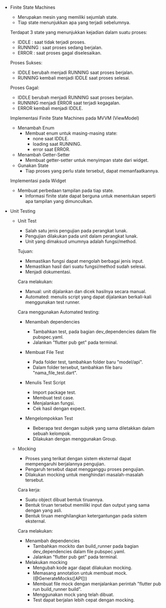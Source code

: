- Finite State Machines
  - Merupakan mesin yang memiliki sejumlah state.
  - Tiap state menunjukkan apa yang terjadi sebelumnya.

  Terdapat 3 state yang menunjukkan kejadian dalam suatu proses:
  - IDDLE   : saat tidak terjadi proses.
  - RUNNING : saat proses sedang berjalan.
  - ERROR   : saat proses gagal diselesaikan.

  Proses Sukses:
  - IDDLE berubah menjadi RUNNING saat proses berjalan.
  - RUNNING kembali menjadi IDDLE saat proses selesai.

  Proses Gagal:
  - IDDLE berubah menjadi RUNNING saat proses berjalan.
  - RUNNING menjadi ERROR saat terjadi kegagalan.
  - ERROR kembali menjadi IDDLE.

  Implementasi Finite State Machines pada MVVM (ViewModel)
  - Menambah Enum
    - Membuat enum untuk masing-masing state:
      - none saat IDDLE.
      - loading saat RUNNING.
      - error saat ERROR.
  - Menambah Getter-Setter
    - Membuat getter-setter untuk menyimpan state dari widget.
  - Gunakan State
    - Tiap proses yang perlu state tersebut, dapat memanfaatkannya.

  Implementasi pada Widget
  - Membuat perbedaan tampilan pada tiap state.
    - Informasi finite state dapat berguna untuk menentukan seperti apa tampilan yang dimunculkan.

- Unit Testing
  - Unit Test
    - Salah satu jenis pengujian pada perangkat lunak.
    - Pengujian dilakukan pada unit dalam perangkat lunak.
    - Unit yang dimaksud umumnya adalah fungsi/method.

    Tujuan:
    - Memastikan fungsi dapat mengolah berbagai jenis input.
    - Memastikan hasil dari suatu fungsi/method sudah selesai.
    - Menjadi dokumentasi.

    Cara melakukan:
    - Manual: unit dijalankan dan dicek hasilnya secara manual.
    - Automated: menulis script yang dapat dijalankan berkali-kali menggunakan test runner.

    Cara menggunakan Automated testing:
    - Menambah dependencies
      - Tambahkan test, pada bagian dev_dependencies dalam file pubspec.yaml.
      - Jalankan "flutter pub get" pada terminal.

    - Membuat File Test
      - Pada folder test, tambahkan folder baru "model/api".
      - Dalam folder tersebut, tambahkan file baru "nama_file_test.dart".

    - Menulis Test Script
      - Import package test.
      - Membuat test case.
      - Menjalankan fungsi.
      - Cek hasil dengan expect.

    - Mengelompokkan Test
      - Beberapa test dengan subjek yang sama diletakkan dalam sebuah kelompok.
      - Dilakukan dengan menggunakan Group.

  - Mocking
    - Proses yang terikat dengan sistem eksternal dapat mempengaruhi berjalannya pengujian.
    - Pengaruh tersebut dapat mengganggu proses pengujian.
    - Dilakukan mocking untuk menghindari masalah-masalah tersebut.

    Cara kerja:
    - Suatu object dibuat bentuk tiruannya.
    - Bentuk tiruan tersebut memiliki input dan output yang sama dengan yang asli.
    - Bentuk tiruan menghilangkan ketergantungan pada sistem eksternal.

    Cara melakukan:
    - Menambah dependencies
      - Tambahkan mockito dan build_runner pada bagian dev_dependencies dalam file pubspec.yaml.
      - Jalankan "flutter pub get" pada terminal.
    - Melakukan mocking
      - Mengubah kode agar dapat dilakukan mocking.
      - Memasang annotation untuk membuat mock. (@GenerateMocks([API]))
      - Membuat file mock dengan menjalankan perintah "flutter pub run build_runner build".
      - Menggunakan mock yang telah dibuat.
      - Test dapat berjalan lebih cepat dengan mocking.